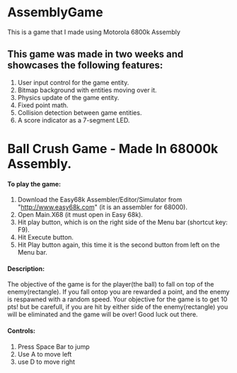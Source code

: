 # AssemblyGame
This is a game that I made using Motorola 6800k Assembly

This game was made in two weeks and showcases the following features: 
---
1. User input control for the game entity.  
2. Bitmap background with entities moving over it.  
3. Physics update of the game entity.  
4. Fixed point math.  
5. Collision detection between game entities.  
6. A score indicator as a 7-segment LED. 

# Ball Crush Game - Made In 68000k Assembly.

#### To play the game:  
1. Download the Easy68k Assembler/Editor/Simulator from "http://www.easy68k.com" (it is an assembler for 68000).  
2. Open Main.X68 (it must open in Easy 68k).  
3. Hit play button, which is on the right side of the Menu bar (shortcut key: F9).  
4. Hit Execute button.  
5. Hit Play button again, this time it is the second button from left on the Menu bar.  
#### Description:
The objective of the game is for the player(the ball) to fall on top of the enemy(rectangle). If you fall ontop you are rewarded a point,
and the enemy is respawned with a random speed. Your objective for the game is to get 10 pts! but be carefull, if you are hit by either side of
the enemy(rectangle) you will be eliminated and the game will be over! Good luck out there.

#### Controls:  
1. Press Space Bar to jump
2. Use A to move left
3. use D to move right 



